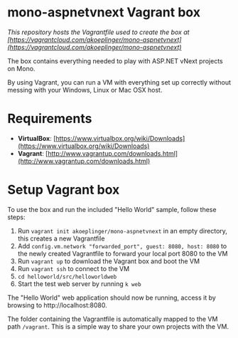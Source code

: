 mono-aspnetvnext Vagrant box
============================

*This repository hosts the Vagrantfile used to create the box at [https://vagrantcloud.com/akoeplinger/mono-aspnetvnext](https://vagrantcloud.com/akoeplinger/mono-aspnetvnext)*

The box contains everything needed to play with ASP.NET vNext projects on Mono.

By using Vagrant, you can run a VM with everything set up correctly without messing with your Windows, Linux or Mac OSX host.

# Requirements

* **VirtualBox**: [https://www.virtualbox.org/wiki/Downloads](https://www.virtualbox.org/wiki/Downloads)
* **Vagrant**: [http://www.vagrantup.com/downloads.html](http://www.vagrantup.com/downloads.html)

# Setup Vagrant box
To use the box and run the included "Hello World" sample, follow these steps:

1. Run `vagrant init akoeplinger/mono-aspnetvnext` in an empty directory, this creates a new Vagrantfile
2. Add `config.vm.network "forwarded_port", guest: 8080, host: 8080` to the newly created Vagrantfile to forward your local port 8080 to the VM
3. Run `vagrant up` to download the Vagrant box and boot the VM
4. Run `vagrant ssh` to connect to the VM
5. `cd helloworld/src/helloworldweb`
6. Start the test web server by running `k web`

The "Hello World" web application should now be running, access it by browsing to http://localhost:8080.

The folder containing the Vagrantfile is automatically mapped to the VM path `/vagrant`. This is a simple way to share your own projects with the VM.